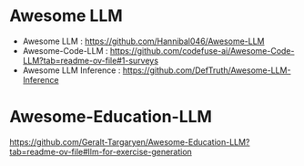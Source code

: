 
# Awesome LLM
- Awesome LLM : https://github.com/Hannibal046/Awesome-LLM
- Awesome-Code-LLM : https://github.com/codefuse-ai/Awesome-Code-LLM?tab=readme-ov-file#1-surveys
- Awesome LLM Inference : https://github.com/DefTruth/Awesome-LLM-Inference

# Awesome-Education-LLM
https://github.com/Geralt-Targaryen/Awesome-Education-LLM?tab=readme-ov-file#llm-for-exercise-generation  
